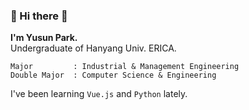 ### 🌵 Hi there 🌵 

**I'm Yusun Park.**    
Undergraduate of Hanyang Univ. ERICA. 

```
Major         : Industrial & Management Engineering  
Double Major  : Computer Science & Engineering   
```

I've been learning `Vue.js` and `Python` lately.


<!--
It is my portfolio : [![Portfolio](http://img.shields.io/badge/-Portfolio-green?style=flat-square&link=https://www.notion.so/yusunpark/Portfolio-10e84c4943e54f9dbfd2b2b14acde424)](https://www.notion.so/yusunpark/Portfolio-10e84c4943e54f9dbfd2b2b14acde424) 




**YusunPark/YusunPark** is a ✨ _special_ ✨ repository because its `README.md` (this file) appears on your GitHub profile.

Here are some ideas to get you started:

- 🔭 I’m currently working on ...
- 🌱 I’m currently learning ...
- 👯 I’m looking to collaborate on ...
- 🤔 I’m looking for help with ...
- 💬 Ask me about ...
- 📫 How to reach me: ...
- 😄 Pronouns: ...
- ⚡ Fun fact: ...
-->
